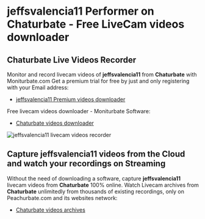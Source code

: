 # jeffsvalencia11 Performer on Chaturbate - Free LiveCam videos downloader

## Chaturbate Live Videos Recorder

Monitor and record livecam videos of **jeffsvalencia11** from **Chaturbate** with Moniturbate.com
Get a premium trial for free by just and only registering with your Email address:
* [jeffsvalencia11 Premium videos downloader](https://moniturbate.com/request-demo-licence-key.html)

Free livecam videos downloader - Moniturbate Software:
* [Chaturbate videos downloader](https://moniturbate.com/moniturbate-download-software.html)

![jeffsvalencia11 livecam videos recorder](https://peachurnet.com/templates/moniturbate-software.png)


## Capture jeffsvalencia11 videos from the Cloud and watch your recordings on Streaming

Without the need of downloading a software, capture **jeffsvalencia11** livecam videos from **Chaturbate** 100% online.
Watch Livecam archives from **Chaturbate** unlimitedly from thousands of existing recordings, only on Peachurbate.com and its websites network:
* [Chaturbate videos archives](https://peachurnet.com/)